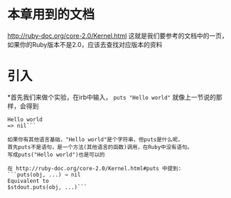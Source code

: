 本章用到的文档
============
 http://ruby-doc.org/core-2.0/Kernel.html 
这就是我们要参考的文档中的一页，如果你的Ruby版本不是2.0，应该去查找对应版本的资料

引入
===
*首先我们来做个实验，在irb中输入，
  `puts "Hello world"`
  就像上一节说的那样，会得到
  ```irb(main):001:0> puts "Hello world"
  Hello world
  => nil```

如果你有其他语言基础，"Hello world"是个字符串，但puts是什么呢，
首先puts不是语句，是一个方法(其他语言的函数)调用，在Ruby中没有语句。
写成puts("Hello world")也是可以的

在 http://ruby-doc.org/core-2.0/Kernel.html#puts 中提到:
```puts(obj, ...) → nil
Equivalent to
$stdout.puts(obj, ...)```

